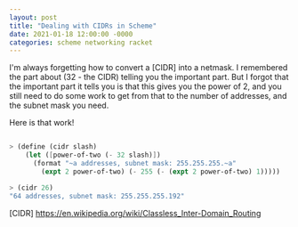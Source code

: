 ```yaml
---
layout: post
title: "Dealing with CIDRs in Scheme"
date: 2021-01-18 12:00:00 -0000
categories: scheme networking racket
---
```

I'm always forgetting how to convert a [CIDR] into a netmask. I remembered
the part about (32 - the CIDR) telling you the important part. But I
forgot that the important part it tells you is that this gives you the power of 2, and
you still need to do some work to get from that to the number of addresses, and the subnet mask you need.

Here is that work!

```scheme

> (define (cidr slash)
    (let ([power-of-two (- 32 slash)])
      (format "~a addresses, subnet mask: 255.255.255.~a" 
        (expt 2 power-of-two) (- 255 (- (expt 2 power-of-two) 1)))))

> (cidr 26)
"64 addresses, subnet mask: 255.255.255.192"

```

[CIDR] https://en.wikipedia.org/wiki/Classless_Inter-Domain_Routing
